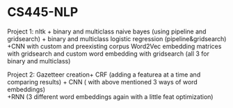 # CS445-NLP
  
Project 1: nltk + binary and multiclass  naive bayes (using pipeline and gridsearch) + binary and multiclass logistic regression (pipeline&gridsearch)  
+CNN with custom and preexisting corpus Word2Vec embedding matrices with gridsearch and custom word embedding with gridsearch (all 3 for binary and multiclass)  
     
Project 2: Gazetteer creation+ CRF (adding a featurea at a time and comparing results) + CNN ( with above mentioned 3 ways of word embeddings)  
+RNN (3 different word embeddings again with a little feat optimization)
